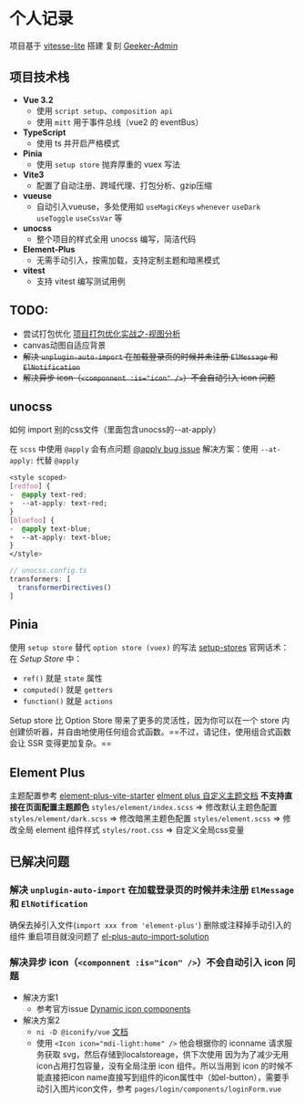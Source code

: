 # 个人记录
项目基于 [vitesse-lite](https://github.com/antfu/vitesse-lite) 搭建
复刻 [Geeker-Admin](https://github.com/HalseySpicy/Geeker-Admin)

## 项目技术栈
- **Vue 3.2**
  - 使用 `script setup`、`composition api`
  - 使用 `mitt` 用于事件总线（vue2 的 eventBus）
- **TypeScript**
  - 使用 ts 并开启严格模式
- **Pinia**
  - 使用 `setup store` 抛弃厚重的 vuex 写法
- **Vite3**
  - 配置了自动注册、跨域代理、打包分析、gzip压缩
- **vueuse**
  - 自动引入vueuse，多处使用如 `useMagicKeys` `whenever` `useDark` `useToggle` `useCssVar` 等
- **unocss**
  - 整个项目的样式全用 unocss 编写，简洁代码
- **Element-Plus**
  - 无需手动引入，按需加载，支持定制主题和暗黑模式
- **vitest**
  - 支持 vitest 编写测试用例

## TODO:
- 尝试打包优化 [项目打包优化实战之-视图分析](https://blog.csdn.net/g18204746769/article/details/127431733)
- canvas动图自适应背景
- ~~解决 `unplugin-auto-import` 在加载登录页的时候并未注册 `ElMessage` 和 `ElNotification`~~
- ~~解决异步 icon（`<componnent :is="icon" />`）不会自动引入 icon 问题~~

## unocss
如何 import 别的css文件（里面包含unocss的--at-apply）

在 `scss` 中使用 `@apply` 会有点问题 [@apply bug issue](https://github.com/unocss/unocss/issues/809)
解决方案：使用 `--at-apply:` 代替 `@apply`
```css
<style scoped>
[redfoo] {
-  @apply text-red;
+  --at-apply: text-red;
}
[bluefoo] {
-  @apply text-blue;
+  --at-apply: text-blue;
}
</style>
```
```ts
// unocss.config.ts
transformers: [
  transformerDirectives()
]
```

## Pinia
使用 `setup store` 替代 `option store (vuex)` 的写法 [setup-stores](https://pinia.vuejs.org/zh/core-concepts/#setup-stores)
官网话术：
在 _Setup Store_ 中：
- `ref()` 就是 `state` 属性
- `computed()` 就是 `getters`
- `function()` 就是 `actions`

Setup store 比 Option Store 带来了更多的灵活性，因为你可以在一个 store 内创建侦听器，并自由地使用任何组合式函数。==不过，请记住，使用组合式函数会让 SSR 变得更加复杂。==


## Element Plus
主题配置参考 [element-plus-vite-starter](https://github.com/element-plus/element-plus-vite-starter)
[elment plus 自定义主题文档](https://element-plus.gitee.io/zh-CN/guide/theming.html)
**不支持直接在页面配置主题颜色**
`styles/element/index.scss` => 修改默认主题色配置
`styles/element/dark.scss` => 修改暗黑主题色配置
`styles/element.scss` => 修改全局 element 组件样式
`styles/root.css` => 自定义全局css变量


## 已解决问题
### 解决 `unplugin-auto-import` 在加载登录页的时候并未注册 `ElMessage` 和 `ElNotification`
确保去掉引入文件(`import xxx from 'element-plus'`) 删除或注释掉手动引入的组件 重启项目就没问题了 [el-plus-auto-import-solution](https://github.com/hdw0504/el-plus-auto-import-solution)

### 解决异步 icon（`<componnent :is="icon" />`）不会自动引入 icon 问题
- 解决方案1
  - 参考官方issue [Dynamic icon components](https://github.com/antfu/unplugin-icons/issues/5)
- 解决方案2
  - `ni -D @iconify/vue` [文档](https://www.npmjs.com/package/@iconify/vue)
  - 使用 `<Icon icon="mdi-light:home" />` 他会根据你的 iconname 请求服务获取 svg，然后存储到localstoreage，供下次使用
因为为了减少无用icon占用打包容量，没有全局注册 icon 组件。所以当用到 icon 的时候不能直接把icon name直接写到组件的icon属性中（如el-button），需要手动引入图片icon文件，参考 `pages/login/components/loginForm.vue`
